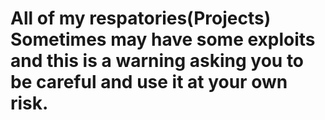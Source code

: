 # All of my respatories(Projects) Sometimes may have some exploits and this is a warning asking you to be careful and use it at your own risk.
